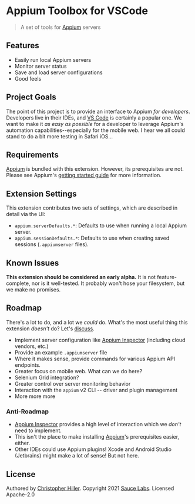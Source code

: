 # Appium Toolbox for VSCode

> A set of tools for [Appium][] servers

## Features

- Easily run local Appium servers
- Monitor server status
- Save and load server configurations
- Good feels

## Project Goals

The point of this project is to provide an interface to Appium _for developers_. Developers live in their IDEs, and [VS Code][] is certainly a popular one. We want to make it _as easy as possible_ for a developer to leverage Appium's automation capabilities--especially for the mobile web. I hear we all could stand to do a bit more testing in Safari iOS...

## Requirements

[Appium] is bundled with this extension. However, its prerequisites are not. Please see Appium's [getting started guide](http://appium.io/docs/en/about-appium/getting-started/index.html) for more information.

## Extension Settings

This extension contributes two sets of settings, which are described in detail via the UI:

- `appium.serverDefaults.*`: Defaults to use when running a local Appium server.
- `appium.sessionDefaults.*`: Defaults to use when creating saved sessions (`.appiumserver` files).

## Known Issues

**This extension should be considered an early alpha.** It is not feature-complete, nor is it well-tested. It probably won't hose your filesystem, but we make no promises.

## Roadmap

There's a lot to do, and a lot we _could_ do. What's the most useful thing this extension _doesn't_ do? Let's [discuss](https://github.com/boneskull/vscode-appium/issues/new).

- Implement server configuration like [Appium Inspector][] (including cloud vendors, etc.)
- Provide an example `.appiumserver` file
- Where it makes sense, provide commands for various Appium API endpoints.
- Greater focus on mobile web. What can we do here?
- Selenium Grid integration?
- Greater control over server monitoring behavior
- Interaction with the `appium` v2 CLI -- driver and plugin management
- More more more

### Anti-Roadmap

- [Appium Inspector][] provides a high level of interaction which we _don't_ need to implement.
- This isn't the place to make installing [Appium][]'s prerequisites easier, either.
- Other IDEs could use Appium plugins! Xcode and Android Studio (Jetbrains) might make a lot of sense! But not here.

## License

Authored by [Christopher Hiller](https://github.com/boneskull). Copyright 2021 [Sauce Labs](https://saucelabs.com). Licensed Apache-2.0

[vs code]: https://code.visualstudio.com/
[appium]: https://appium.io
[appium inspector]: https://github.com/appium/appium-inspector
